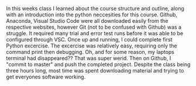 In this weeks class I learned about the course structure and outline, along with an introduction into the python neccesities for this course. Github, Anaconda, Visual Studio Code were all downloaded easily from the respective websites, however Git (not to be confused with Github) was a struggle. It required many trial and error test runs before it was able to be configured through VSC. Once up and running, I could complete first Python excercise. The excercise was relatively easy, requiring only the command print then debugging. Oh, and for some reason, my laptops terminal had disappeared?? That was super werid. Then on Github, I "commit to master" and push the completed project. Despite the class being three hours long, most time was spent downloading material and trying to get everyones software working. 